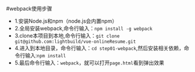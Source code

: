 #webpack使用步骤
- 1.安装Node.js和npm（node.js会内置npm）
- 2.全局安装webpack,命令行输入：`npm install -g webpack`
- 3.clone本项目到本地,命令行输入：`git clone git@github.com:lightbuild/vue-onlineResume.git`
- 4.进入到本地目录，命令行输入：`cd step01-webpack`,然后安装相关依赖，命令行输入:`npm install`
- 5.最后命令行输入：`webpack`，就可以打开`page.html`看到弹出效果
